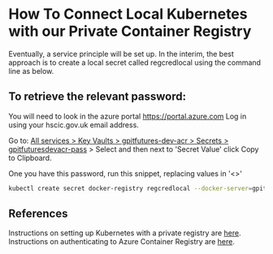# How To Connect Local Kubernetes with our Private Container Registry

Eventually, a service principle will be set up. In the interim, the best approach is to create a local secret called regcredlocal using the command line as below.

## To retrieve the relevant password:

You will need to look in the azure portal https://portal.azure.com
Log in using your hscic.gov.uk email address.

Go to: [All services > Key Vaults > gpitfutures-dev-acr > Secrets > gpitfuturesdevacr-pass](https://portal.azure.com/#@HSCIC365.onmicrosoft.com/asset/Microsoft_Azure_KeyVault/Secret/https://gpitfutures-dev-kv.vault.azure.net/secrets/gpitfuturesdevacr-pass/edc84d3ba0f543d685b7ed14fb73382f) > Select and then next to 'Secret Value' click Copy to Clipboard.

One you have this password, run this snippet, replacing values in '<>'

```bash
kubectl create secret docker-registry regcredlocal --docker-server=gpitfuturesdevacr.azurecr.io --docker-username=gpitfuturesdevacr --docker-password=<password> --docker-email=<your-hscic.gov.uk email> --namespace buyingcatalogue
```

## References

Instructions on setting up Kubernetes with a private registry are [here](https://kubernetes.io/docs/tasks/configure-pod-container/pull-image-private-registry/).
Instructions on authenticating to Azure Container Registry are [here](https://docs.microsoft.com/en-us/azure/container-registry/container-registry-authentication).
